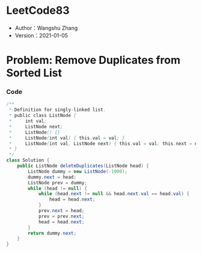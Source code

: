 # LeetCode83

* Author：Wangshu Zhang
* Version：2021-01-05

# Problem: Remove Duplicates from Sorted List


### Code
```Java
/**
 * Definition for singly-linked list.
 * public class ListNode {
 *     int val;
 *     ListNode next;
 *     ListNode() {}
 *     ListNode(int val) { this.val = val; }
 *     ListNode(int val, ListNode next) { this.val = val; this.next = next; }
 * }
 */
class Solution {
    public ListNode deleteDuplicates(ListNode head) {
        ListNode dummy = new ListNode(-1000);
        dummy.next = head;
        ListNode prev = dummy;
        while (head != null) {
            while (head.next != null && head.next.val == head.val) {
                head = head.next;
            }
            prev.next = head;
            prev = prev.next;
            head = head.next;
        }
        return dummy.next;
    }
}
```
